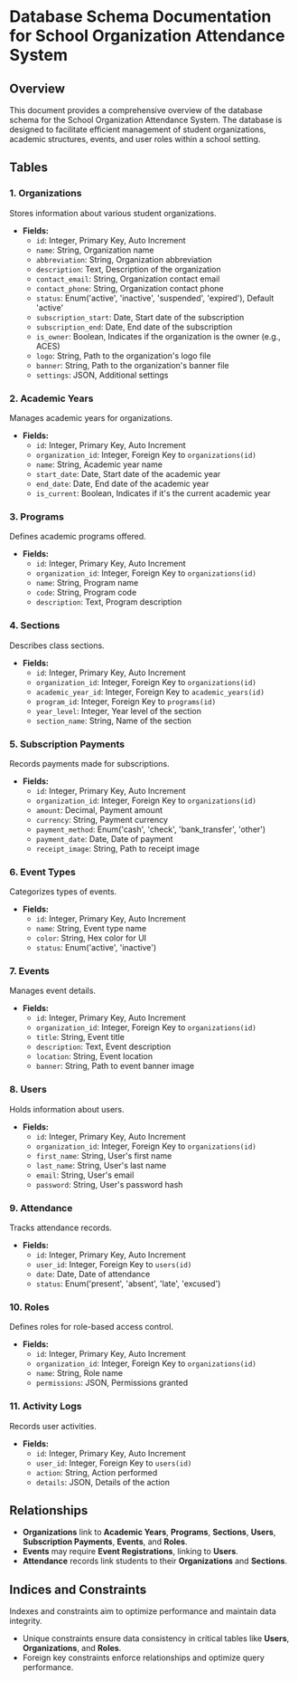 # Database Schema Documentation for School Organization Attendance System

## Overview
This document provides a comprehensive overview of the database schema for the School Organization Attendance System. The database is designed to facilitate efficient management of student organizations, academic structures, events, and user roles within a school setting.

## Tables

### 1. Organizations
Stores information about various student organizations.
- **Fields:**
  - `id`: Integer, Primary Key, Auto Increment
  - `name`: String, Organization name
  - `abbreviation`: String, Organization abbreviation
  - `description`: Text, Description of the organization
  - `contact_email`: String, Organization contact email
  - `contact_phone`: String, Organization contact phone
  - `status`: Enum('active', 'inactive', 'suspended', 'expired'), Default 'active'
  - `subscription_start`: Date, Start date of the subscription
  - `subscription_end`: Date, End date of the subscription
  - `is_owner`: Boolean, Indicates if the organization is the owner (e.g., ACES)
  - `logo`: String, Path to the organization's logo file
  - `banner`: String, Path to the organization's banner file
  - `settings`: JSON, Additional settings

### 2. Academic Years
Manages academic years for organizations.
- **Fields:**
  - `id`: Integer, Primary Key, Auto Increment
  - `organization_id`: Integer, Foreign Key to `organizations(id)`
  - `name`: String, Academic year name
  - `start_date`: Date, Start date of the academic year
  - `end_date`: Date, End date of the academic year
  - `is_current`: Boolean, Indicates if it's the current academic year

### 3. Programs
Defines academic programs offered.
- **Fields:**
  - `id`: Integer, Primary Key, Auto Increment
  - `organization_id`: Integer, Foreign Key to `organizations(id)`
  - `name`: String, Program name
  - `code`: String, Program code
  - `description`: Text, Program description

### 4. Sections
Describes class sections.
- **Fields:**
  - `id`: Integer, Primary Key, Auto Increment
  - `organization_id`: Integer, Foreign Key to `organizations(id)`
  - `academic_year_id`: Integer, Foreign Key to `academic_years(id)`
  - `program_id`: Integer, Foreign Key to `programs(id)`
  - `year_level`: Integer, Year level of the section
  - `section_name`: String, Name of the section

### 5. Subscription Payments
Records payments made for subscriptions.
- **Fields:**
  - `id`: Integer, Primary Key, Auto Increment
  - `organization_id`: Integer, Foreign Key to `organizations(id)`
  - `amount`: Decimal, Payment amount
  - `currency`: String, Payment currency
  - `payment_method`: Enum('cash', 'check', 'bank_transfer', 'other')
  - `payment_date`: Date, Date of payment
  - `receipt_image`: String, Path to receipt image

### 6. Event Types
Categorizes types of events.
- **Fields:**
  - `id`: Integer, Primary Key, Auto Increment
  - `name`: String, Event type name
  - `color`: String, Hex color for UI
  - `status`: Enum('active', 'inactive')

### 7. Events
Manages event details.
- **Fields:**
  - `id`: Integer, Primary Key, Auto Increment
  - `organization_id`: Integer, Foreign Key to `organizations(id)`
  - `title`: String, Event title
  - `description`: Text, Event description
  - `location`: String, Event location
  - `banner`: String, Path to event banner image

### 8. Users
Holds information about users.
- **Fields:**
  - `id`: Integer, Primary Key, Auto Increment
  - `organization_id`: Integer, Foreign Key to `organizations(id)`
  - `first_name`: String, User's first name
  - `last_name`: String, User's last name
  - `email`: String, User's email
  - `password`: String, User's password hash

### 9. Attendance
Tracks attendance records.
- **Fields:**
  - `id`: Integer, Primary Key, Auto Increment
  - `user_id`: Integer, Foreign Key to `users(id)`
  - `date`: Date, Date of attendance
  - `status`: Enum('present', 'absent', 'late', 'excused')

### 10. Roles
Defines roles for role-based access control.
- **Fields:**
  - `id`: Integer, Primary Key, Auto Increment
  - `organization_id`: Integer, Foreign Key to `organizations(id)`
  - `name`: String, Role name
  - `permissions`: JSON, Permissions granted

### 11. Activity Logs
Records user activities.
- **Fields:**
  - `id`: Integer, Primary Key, Auto Increment
  - `user_id`: Integer, Foreign Key to `users(id)`
  - `action`: String, Action performed
  - `details`: JSON, Details of the action

## Relationships
- **Organizations** link to **Academic Years**, **Programs**, **Sections**, **Users**, **Subscription Payments**, **Events**, and **Roles**.
- **Events** may require **Event Registrations**, linking to **Users**.
- **Attendance** records link students to their **Organizations** and **Sections**.

## Indices and Constraints
Indexes and constraints aim to optimize performance and maintain data integrity.
- Unique constraints ensure data consistency in critical tables like **Users**, **Organizations**, and **Roles**.
- Foreign key constraints enforce relationships and optimize query performance.

